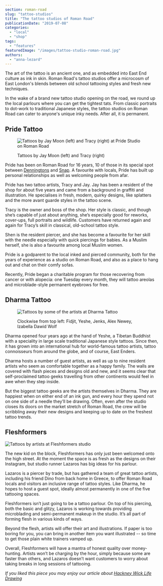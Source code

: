 ```yaml
---
section: roman-road
slug: "tattoo-studios"
title: "The tattoo studios of Roman Road"
publicationDate: "2019-07-08"
categories: 
  - "local"
  - "shop"
tags: 
  - "features"
featuredImage: "/images/tattoo-studio-roman-road.jpg"
authors: 
  - "anna-lezard"
---
```


The art of the tattoo is an ancient one, and as embedded into East End culture as ink in skin. Roman Road's tattoo studios offer a microcosm of East London's blends between old school tattooing styles and fresh new techniques.

In the wake of a brand new tattoo studio opening on the road, we round up the local parlours where you can get the tightest tats. From classic portraits to dot-work to traditional Japanese styles, the tattoo studios on Roman Road can cater to anyone's unique inky needs. After all, it is permanent.

## Pride Tattoo

<figure>

![Tattoos by Jay Moon (left) and Tracy (right) at Pride Studio on Roman Road](/images/pride-tattoo-studio-roman-road-jay-tracy-1024x683.jpg)

<figcaption>

Tattoos by Jay Moon (left) and Tracy (right)

</figcaption>

</figure>

Pride has been on Roman Road for 16 years, 10 of those in its special spot between [Denningtons](https://romanroadlondon.com/denningtons-florists/) and [Snap](https://romanroadlondon.com/helen-fisher-snap-store-interview/). A favourite with locals, Pride has built up personal relationships as well as welcoming people from afar. 

Pride has two tattoo artists, Tracy and Jay. Jay has been a resident of the shop for about five years and came from a background in graffiti and illustration. He specialises in fresh, modern, quirky designs, like splatters and the more avant guarde styles in the tattoo scene. 

Tracy is the owner and boss of the shop. Her style is classic, and though she’s capable of just about anything, she’s especially good for reworks, cover-ups, full portraits and wildlife. Customers have returned again and again for Tracy’s skill in classical, old-school tattoo style. 

Shen is the resident piercer, and she has become a favourite for her skill with the needle especially with quick piercings for babies. As a Muslim herself, she is also a favourite among local Muslim women. 

Pride is a godparent to the local inked and pierced community, both for the years of experience as a studio on Roman Road, and also as a place to hang out and chat on their comfy sofas. 

Recently, Pride began a charitable program for those recovering from cancer or with alopecia: one Tuesday every month, they will tattoo areolas and microblade-style permanent eyebrows for free.

## Dharma Tattoo

<figure>

![Tattoos by some of the artists at Dharma Tattoo ](/images/dharma-tattoo-studio-roman-road-1-1024x683.jpg)

<figcaption>

Clockwise from top left: Fidjit, Yeshe, Jenks, Alex Newey, Izabella Dawid Wolf

</figcaption>

</figure>

Dharma opened four years ago at the hand of Yeshe, a Tibetan Buddhist with a speciality in large scale traditional Japanese style tattoos. Since then, it has grown into an international hub for world-famous tattoo artists, tattoo connoisseurs from around the globe, and of course, East Enders. 

Dharma hosts a number of guest artists, as well as up to nine resident artists who seem as comfortable together as a happy family. The walls are covered with flash pieces and designs old and new, and it seems clear that self-proclaimed tattoo geeks travelling from other continents would feel in awe when they step inside. 

But the biggest tattoo geeks are the artists themselves in Dharma. They are happiest when on either end of an ink gun, and every hour they spend not on one side of a needle they’ll be drawing. Often, even after the studio closes its doors on the market stretch of Roman Road, the crew will be scribbling away their new designs and keeping up to date on the freshest tattoo trends. 

## Fleshformers

![Tattoos by artists at Fleshformers studio](/images/fleshformers-tattoo-studio-roman-road-1024x683.jpg)

The new kid on the block, Fleshformers has only just been welcomed onto the high street. At the moment the space is as fresh as the designs on their Instagram, but studio runner Lazaros has big ideas for his parlour. 

Lazaros is a piercer by trade, but has gathered a team of great tattoo artists, including his friend Dino from back home in Greece, to offer Roman Road locals and visitors an inclusive range of tattoo styles. Like Dharma, he hopes to host a guest spot, ideally almost permanently in one of the five tattooing spaces. 

Fleshformers isn’t just going to be a tattoo parlour. On top of his piercing, both the basic and glitzy, Lazaros is working towards providing microblading and semi-permanent makeup in the studio. It’s all part of forming flesh in various kinds of ways. 

Beyond the flesh, artists will offer their art and illustrations. If paper is too boring for you, you can bring in another item you want illustrated -- so time to get those plain white trainers vamped up. 

Overall, Fleshformers will have a mantra of honest quality over money-hunting. Artists won’t be charging by the hour, simply because some are faster than others, and Lazaros doesn’t want customers to worry about taking breaks in long sessions of tattooing. 

_If you liked this piece you may enjoy our article about [Hackney Wick Life Drawing](https://romanroadlondon.com/hackney-wick-life-drawing-fifty-two-exhibition/)_
